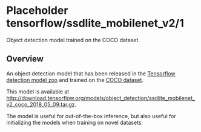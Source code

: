 # Placeholder tensorflow/ssdlite_mobilenet_v2/1
Object detection model trained on the COCO dataset.

<!-- module-type: image-object-detection -->

## Overview

An object detection model that has been released in the
[Tensorflow detection model zoo](https://github.com/tensorflow/models/blob/master/research/object_detection/g3doc/tf1_detection_zoo.md)
and trained on the [COCO dataset](http://cocodataset.org).

This model is available at http://download.tensorflow.org/models/object_detection/ssdlite_mobilenet_v2_coco_2018_05_09.tar.gz.

The model is useful for out-of-the-box inference, but also useful for
initializing the models when training on novel datasets.
